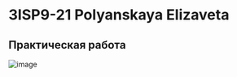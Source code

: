 # 3ISP9-21 Polyanskaya Elizaveta
## Практическая работа

![image](https://github.com/Polyanskayarrrr/column/assets/145163194/67c3c2c3-39b1-4948-8997-38ad4af241ce)
